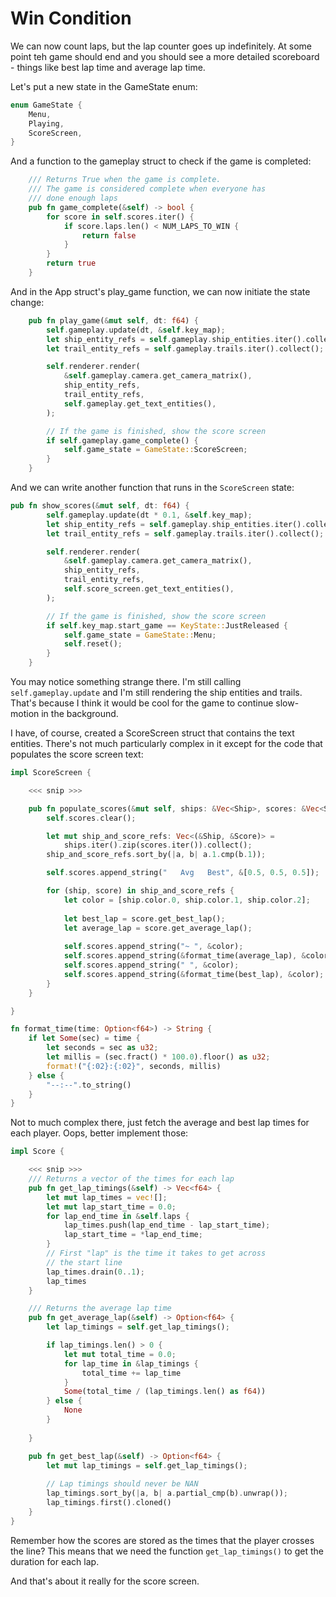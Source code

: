 # Win Condition

We can now count laps, but the lap counter goes up indefinitely.
At some point teh game should end and you should see a more
detailed scoreboard - things like best lap time and average lap time.

Let's put a new state in the GameState enum:
```rust
enum GameState {
    Menu,
    Playing,
    ScoreScreen,
}
```

And a function to the gameplay struct to check if the game is
completed:

```rust
    /// Returns True when the game is complete.
    /// The game is considered complete when everyone has
    /// done enough laps
    pub fn game_complete(&self) -> bool {
        for score in self.scores.iter() {
            if score.laps.len() < NUM_LAPS_TO_WIN {
                return false
            }
        }
        return true
    }
```

And in the App struct's play_game function, we can now initiate
the state change:
```rust
    pub fn play_game(&mut self, dt: f64) {
        self.gameplay.update(dt, &self.key_map);
        let ship_entity_refs = self.gameplay.ship_entities.iter().collect();
        let trail_entity_refs = self.gameplay.trails.iter().collect();

        self.renderer.render(
            &self.gameplay.camera.get_camera_matrix(),
            ship_entity_refs,
            trail_entity_refs,
            self.gameplay.get_text_entities(),
        );

        // If the game is finished, show the score screen
        if self.gameplay.game_complete() {
            self.game_state = GameState::ScoreScreen;
        }
    }
```

And we can write another function that runs in the `ScoreScreen` state:

```rust
pub fn show_scores(&mut self, dt: f64) {
        self.gameplay.update(dt * 0.1, &self.key_map);
        let ship_entity_refs = self.gameplay.ship_entities.iter().collect();
        let trail_entity_refs = self.gameplay.trails.iter().collect();

        self.renderer.render(
            &self.gameplay.camera.get_camera_matrix(),
            ship_entity_refs,
            trail_entity_refs,
            self.score_screen.get_text_entities(),
        );

        // If the game is finished, show the score screen
        if self.key_map.start_game == KeyState::JustReleased {
            self.game_state = GameState::Menu;
            self.reset();
        }
    }
```
You may notice something strange there. I'm still calling `self.gameplay.update`
and I'm still rendering the ship entities and trails. That's because I think
it would be cool for the game to continue slow-motion in the background.

I have, of course, created a ScoreScreen struct that contains the text
entities. There's not much particularly complex in it except for the
code that populates the score screen text:
```rust
impl ScoreScreen {

    <<< snip >>>

    pub fn populate_scores(&mut self, ships: &Vec<Ship>, scores: &Vec<Score>) {
        self.scores.clear();

        let mut ship_and_score_refs: Vec<(&Ship, &Score)> =
            ships.iter().zip(scores.iter()).collect();
        ship_and_score_refs.sort_by(|a, b| a.1.cmp(b.1));

        self.scores.append_string("   Avg   Best", &[0.5, 0.5, 0.5]);

        for (ship, score) in ship_and_score_refs {
            let color = [ship.color.0, ship.color.1, ship.color.2];
            
            let best_lap = score.get_best_lap();
            let average_lap = score.get_average_lap();
            
            self.scores.append_string("~ ", &color);
            self.scores.append_string(&format_time(average_lap), &color);
            self.scores.append_string(" ", &color);
            self.scores.append_string(&format_time(best_lap), &color);
        }
    }

}

fn format_time(time: Option<f64>) -> String {
    if let Some(sec) = time {
        let seconds = sec as u32;
        let millis = (sec.fract() * 100.0).floor() as u32;
        format!("{:02}:{:02}", seconds, millis)
    } else {
        "--:--".to_string()
    }
}
```

Not to much complex there, just fetch the average and best lap times for
each player. Oops, better implement those:
```rust
impl Score {

    <<< snip >>>
    /// Returns a vector of the times for each lap
    pub fn get_lap_timings(&self) -> Vec<f64> {
        let mut lap_times = vec![];
        let mut lap_start_time = 0.0;
        for lap_end_time in &self.laps {
            lap_times.push(lap_end_time - lap_start_time);
            lap_start_time = *lap_end_time;
        }
        // First "lap" is the time it takes to get across
        // the start line
        lap_times.drain(0..1);
        lap_times
    }

    /// Returns the average lap time
    pub fn get_average_lap(&self) -> Option<f64> {
        let lap_timings = self.get_lap_timings();

        if lap_timings.len() > 0 {
            let mut total_time = 0.0;
            for lap_time in &lap_timings {
                total_time += lap_time
            }
            Some(total_time / (lap_timings.len() as f64))
        } else {
            None
        }
        
    }

    pub fn get_best_lap(&self) -> Option<f64> {
        let mut lap_timings = self.get_lap_timings();
        
        // Lap timings should never be NAN
        lap_timings.sort_by(|a, b| a.partial_cmp(b).unwrap());
        lap_timings.first().cloned()
    }
}
```

Remember how the scores are stored as the times that the player
crosses the line? This means that we need the function `get_lap_timings()` 
to get the duration for each lap.

And that's about it really for the score screen.

<canvas id="swoop_win_condition"></canvas>



